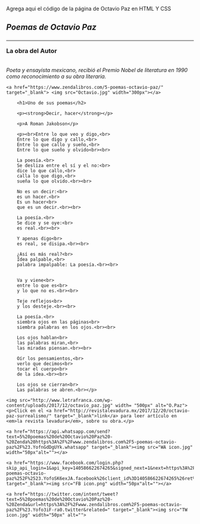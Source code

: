 Agrega aqui el código de la página de Octavio Paz en HTML Y CSS

<!DOCTYPE html>
<html lang="en">
<head>
    <meta charset="UTF-8">
    <meta http-equiv="X-UA-Compatible" content="IE=edge">
    <meta name="viewport" content="width=device-width, initial-scale=1.0">
    <title>Mi primer ejercicio en HTML</title>
</head>
<body>
    <h2><em>Poemas de Octavio Paz</em></h1>
        <h3><hr>La obra del Autor</hr></h3>
        <p><em><br>Poeta y ensayista mexicano, recibió el Premio Nobel de literatura en 1990 como reconocimiento a su obra literaria.</br></em></p>
    
    <a href="https://www.zendalibros.com/5-poemas-octavio-paz/" target="_blank"> <img src="Octavio.jpg" width="300px"></a>
        
        <h1>Uno de sus poemas</h2>
                
        <p><strong>Decir, hacer</strong></p>
        
        <p>A Roman Jakobson</p>
    
        <p><br>Entre lo que veo y digo,<br>
        Entre lo que digo y callo,<br>
        Entre lo que callo y sueño,<br>
        Entre lo que sueño y olvido<br><br>
        
        La poesía.<br>
        Se desliza entre el sí y el no:<br>
        dice lo que callo,<br>
        calla lo que digo,<br>
        sueña lo que olvido.<br><br>  
        
        No es un decir:<br>
        es un hacer.<br>
        Es un hacer<br>
        que es un decir.<br><br>
        
        La poesía.<br>
        Se dice y se oye:<br>
        es real.<br><br>
        
        Y apenas digo<br>
        es real, se disipa.<br><br>
        
        ¿Así es más real?<br>
        Idea palpable,<br>
        palabra impalpable: La poesía.<br><br>
        
        
        Va y viene<br>
        entre lo que es<br>
        y lo que no es.<br><br>
        
        Teje reflejos<br>
        y los desteje.<br><br>
        
        La poesía.<br>
        siembra ojos en las páginas<br>
        siembra palabras en los ojos.<br><br>
        
        Los ojos hablan<br>
        las palabras miran,<br>
        las miradas piensan.<br><br>
        
        Oír los pensamientos,<br>
        verlo que decimos<br>
        tocar el cuerpo<br>
        de la idea.<br><br>
        
        Los ojos se cierran<br>
        Las palabras se abren.<br></p>
    
    <img src="http://www.letrafranca.com/wp-content/uploads/2017/12/octavio_paz.jpg" width= "500px" alt="O.Paz">
    <p>Click en el <a href="http://revistalevadura.mx/2017/12/20/octavio-paz-surrealismo/" target="_blank">link</a> para leer artículo en <em>la revista levadura</em>, sobre su obra.</p>
    
    <a href="https://api.whatsapp.com/send?text=5%20poemas%20de%20Octavio%20Paz%20-%20Zenda%20https%3A%2F%2Fwww.zendalibros.com%2F5-poemas-octavio-paz%2F%23.YofnGdDgUYk.whatsapp" target="_blank"><img src="WA icon.jpg" width="50px"alt=""></a> 
    
    <a href="https://www.facebook.com/login.php?skip_api_login=1&api_key=140586622674265&signed_next=1&next=https%3A%2F%2Fwww.facebook.com%2Fv7.0%2Fdialog%2Fshare%3Fredirect_uri%3Dhttp%253A%252F%252Fs7.addthis.com%252Fstatic%252Fthankyou.html%26display%3Dpopup%26href%3Dhttps%253A%252F%252Fwww.zendalibros.com%252F5-poemas-octavio-paz%252F%2523.YofoSK6exJA.facebook%26client_id%3D140586622674265%26ret%3Dlogin&cancel_url=https%3A%2F%2Fs7.addthis.com%2Fstatic%2Fthankyou.html%3Ferror_code%3D4201%26error_message%3DUser%2Bcanceled%2Bthe%2BDialog%2Bflow%23_%3D_&display=popup&locale=es_LA" target="_blank"><img src="FB icon.png" width="50px"alt=""></a>
    
    <a href="https://twitter.com/intent/tweet?text=5%20poemas%20de%20Octavio%20Paz%20-%20Zenda&url=https%3A%2F%2Fwww.zendalibros.com%2F5-poemas-octavio-paz%2F%23.Yofo3iF-ra0.twitter&related=" target="_blank"><img src="TW icon.jpg" width="50px" alt=""> 
        

</body>
</html>
